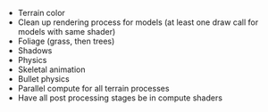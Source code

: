 - Terrain color
- Clean up rendering process for models (at least one draw call for models with same shader)
- Foliage (grass, then trees)
- Shadows
- Physics
- Skeletal animation
- Bullet physics
- Parallel compute for all terrain processes
- Have all post processing stages be in compute shaders

